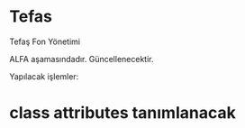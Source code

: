 # Tefas
Tefaş Fon Yönetimi

ALFA aşamasındadır.
Güncellenecektir.

Yapılacak işlemler:
# class attributes tanımlanacak
